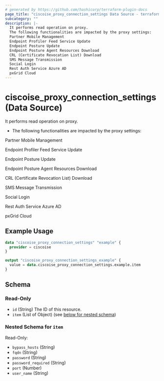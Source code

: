 ```yaml
---
# generated by https://github.com/hashicorp/terraform-plugin-docs
page_title: "ciscoise_proxy_connection_settings Data Source - terraform-provider-ciscoise"
subcategory: ""
description: |-
  It performs read operation on proxy.
  The following functionalities are impacted by the proxy settings:
  Partner Mobile Management
  Endpoint Profiler Feed Service Update
  Endpoint Posture Update
  Endpoint Posture Agent Resources Download
  CRL (Certificate Revocation List) Download
  SMS Message Transmission
  Social Login
  Rest Auth Service Azure AD
  pxGrid Cloud
---
```


# ciscoise_proxy_connection_settings (Data Source)

It performs read operation on proxy.

- The following functionalities are impacted by the proxy settings:


Partner Mobile Management

Endpoint Profiler Feed Service Update

Endpoint Posture Update

Endpoint Posture Agent Resources Download

CRL (Certificate Revocation List) Download

SMS Message Transmission

Social Login

Rest Auth Service Azure AD

pxGrid Cloud

## Example Usage

```terraform
data "ciscoise_proxy_connection_settings" "example" {
  provider = ciscoise
}

output "ciscoise_proxy_connection_settings_example" {
  value = data.ciscoise_proxy_connection_settings.example.item
}
```

<!-- schema generated by tfplugindocs -->
## Schema

### Read-Only

- `id` (String) The ID of this resource.
- `item` (List of Object) (see [below for nested schema](#nestedatt--item))

<a id="nestedatt--item"></a>
### Nested Schema for `item`

Read-Only:

- `bypass_hosts` (String)
- `fqdn` (String)
- `password` (String)
- `password_required` (String)
- `port` (Number)
- `user_name` (String)


